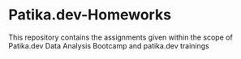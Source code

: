 # Patika.dev-Homeworks
This repository contains the assignments given within the scope of Patika.dev Data Analysis Bootcamp and patika.dev trainings
